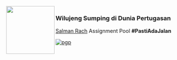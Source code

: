 <img align="left" src="https://cdn.discordapp.com/attachments/1057150235417264178/1099943419092160624/Avatar_1.png" width=130>

### Wilujeng Sumping di Dunia Pertugasan

[Salman Rach](https://instagram.com/salmanrach30) Assignment Pool <b>#PastiAdaJalan</b>

[![pgp](https://img.shields.io/badge/sir-0x3A3035-313131?style=flat&labelColor=313131&color=green)](https://instagram.com/salmanrach30)
